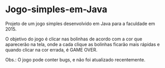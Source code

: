 # Jogo-simples-em-Java
Projeto de um jogo simples desenvolvido em Java para a faculdade em 2015. 

O objetivo do jogo é clicar nas bolinhas de acordo com a cor que aparecerão na tela, onde a cada clique as bolinhas ficarão mais rápidas e quando clicar na cor errada, é GAME OVER. 

Obs.: O jogo pode conter bugs, e não foi atualizado recentemente.
